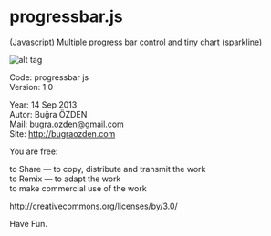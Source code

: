 progressbar.js
==============

(Javascript) Multiple progress bar control and tiny chart (sparkline)

![alt tag](http://bugraozden.com/images/thumbnails/open-source/progress-bar.js.png)

Code: progressbar js<br />
Version: 1.0<br />

Year: 14 Sep 2013<br />
Autor: Buğra ÖZDEN<br />
Mail: bugra.ozden@gmail.com<br />
Site: http://bugraozden.com<br />


You are free:<br />

to Share — to copy, distribute and transmit the work<br />
to Remix — to adapt the work<br />
to make commercial use of the work<br />

<http://creativecommons.org/licenses/by/3.0/><br />


Have Fun.